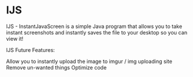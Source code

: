 IJS
===

IJS - InstantJavaScreen is a simple Java program that allows you to take instant screenshots and instantly saves the file to your desktop so you can view it!

IJS Future Features:

Allow you to instantly upload the image to imgur / img uploading site
Remove un-wanted things
Optimize code
